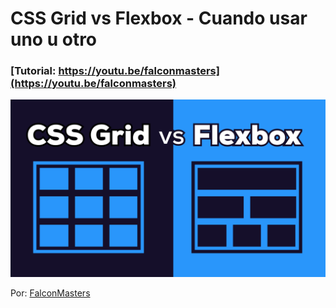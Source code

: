 # CSS Grid vs Flexbox - Cuando usar uno u otro
### [Tutorial: https://youtu.be/falconmasters](https://youtu.be/falconmasters)

![CSS Grid vs Flexbox - Cuando usar uno u otro](https://raw.githubusercontent.com/falconmasters/grid-vs-flexbox/master/img/thumb.png)

Por: [FalconMasters](http://www.falconmasters.com)